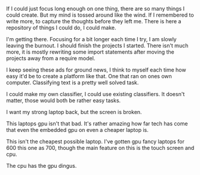 If I could just focus long enough on one thing, there are so many things I could create.
But my mind is tossed around like the wind.
If I remembered to write more, to capture the thoughts before they left me.
There is here a repository of things I could do, I could make.

I'm getting there. Focusing for a bit longer each time I try, I am slowly leaving the burnout.
I should finish the projects I started. There isn't much more, it is mostly rewriting some import statements after moving the projects away from a require model.

I keep seeing these ads for ground news, I think to myself each time how easy it'd be to create a platform like that. One that ran on ones own computer. Classifying text is a pretty well solved task.

I could make my own classifier, I could use existing classifiers. It doesn't matter, those would both be rather easy tasks.

I want my strong laptop back, but the screen is broken.

This laptops gpu isn't that bad. It's rather amazing how far tech has come that even the embedded gpu on even a cheaper laptop is.

This isn't the cheapest possible laptop. I've gotten gpu fancy laptops for 600 this one as 700, though the main feature on this is the touch screen and cpu.

The cpu has the gpu dingus.

